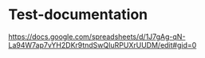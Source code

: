 # Test-documentation
https://docs.google.com/spreadsheets/d/1J7gAg-qN-La94W7ap7vYH2DKr9tndSwQIuRPUXrUUDM/edit#gid=0
